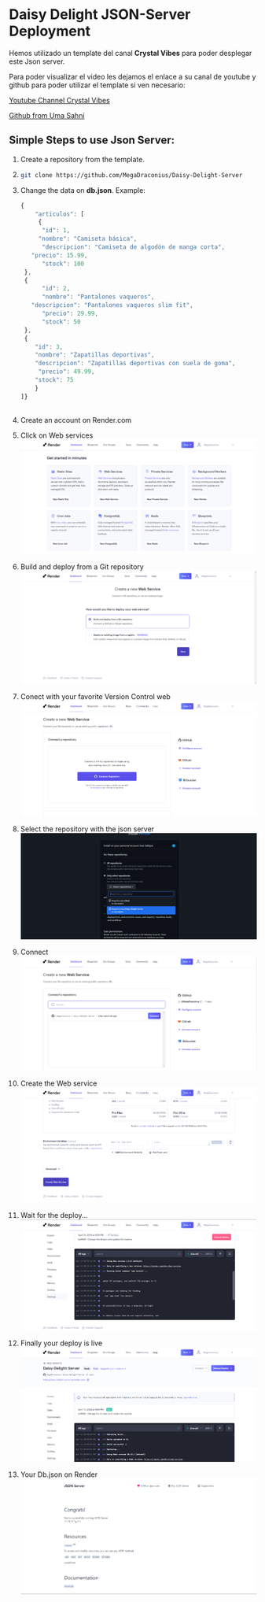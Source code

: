 # Daisy Delight JSON-Server Deployment

Hemos utilizado un template del canal **Crystal Vibes** para poder
desplegar este Json server.

Para poder visualizar el video les dejamos el enlace a su canal de youtube y github para poder utilizar el template si ven necesario:

[Youtube Channel Crystal Vibes](https://www.figma.com/file/Gl7NNI4p3zRwZQmhRyurPZ/Daisy-Delight?type=design&node-id=0-1&mode=design&t=0gcxtvfwts8xmjpA-0)

[Github from Uma Sahni ](https://github.com/UmaSahni)

## Simple Steps to use Json Server:

1. Create a repository from the template.

2. ```bash
   git clone https://github.com/MegaDraconius/Daisy-Delight-Server
   ```

3. Change the data on **db.json**.
   Example:

   ```js
   {
       "articulos": [
        {
         "id": 1,
        "nombre": "Camiseta básica",
         "descripcion": "Camiseta de algodón de manga corta",
      "precio": 15.99,
         "stock": 100
    },
    {
         "id": 2,
         "nombre": "Pantalones vaqueros",
      "descripcion": "Pantalones vaqueros slim fit",
         "precio": 29.99,
         "stock": 50
    },
    {
       "id": 3,
       "nombre": "Zapatillas deportivas",
       "descripcion": "Zapatillas deportivas con suela de goma",
        "precio": 49.99,
       "stock": 75
       }
   ]}



   ```

4. Create an account on Render.com

5. Click on Web services ![alt text](image.png)
6. Build and deploy from a Git repository![alt text](image-1.png)
7. Conect with your favorite Version Control web ![alt text](image-2.png)
8. Select the repository with the json server ![alt text](image-3.png)
9. Connect ![alt text](image-4.png)
10. Create the Web service ![alt text](image-5.png)
11. Wait for the deploy... ![alt text](image-6.png)
12. Finally your deploy is live ![alt text](image-7.png)
13. Your Db.json on Render![alt text](image-8.png)
